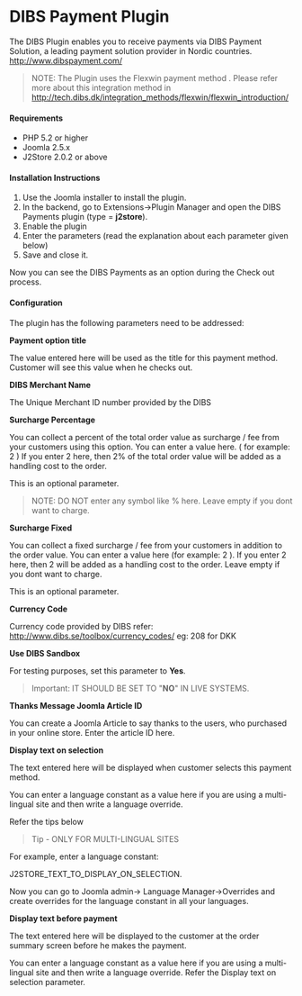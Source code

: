 # DIBS Payment Plugin

The DIBS Plugin enables you to receive payments via DIBS Payment Solution, a leading payment solution provider in Nordic countries. http://www.dibspayment.com/
>NOTE: The Plugin uses the Flexwin payment method . Please refer more about this integration method in http://tech.dibs.dk/integration_methods/flexwin/flexwin_introduction/

#### Requirements
* PHP 5.2 or higher
* Joomla 2.5.x
* J2Store 2.0.2 or above

#### Installation Instructions

1. Use the Joomla installer to install the plugin.
2. In the backend, go to Extensions->Plugin Manager and open the DIBS Payments plugin
(type = **j2store**).
3. Enable the plugin
4. Enter the parameters (read the explanation about each parameter given below)
5. Save and close it.

Now you can see the DIBS Payments as an option during the Check out process.

#### Configuration

The plugin has the following parameters need to be addressed:

**Payment option title**

The value entered here will be used as the title for this payment method. Customer will see this value when he checks out.

**DIBS Merchant Name**

The Unique Merchant ID number provided by the DIBS

**Surcharge Percentage**

You can collect a percent of the total order value as surcharge / fee from your customers using this option. You can enter a value here. ( for example: 2 ) If you enter 2 here, then 2% of the total order value will be added as a handling cost to the order.

This is an optional parameter.

>NOTE: DO NOT enter any symbol like % here. Leave empty if you dont want to charge.

**Surcharge Fixed**

You can collect a fixed surcharge / fee from your customers in addition to the order value. You can enter a value here (for example: 2 ). If you enter 2 here, then 2 will be added as a
handling cost to the order. Leave empty if you dont want to charge.

This is an optional parameter.

**Currency Code**

Currency code provided by DIBS refer:
http://www.dibs.se/toolbox/currency_codes/ eg: 208 for DKK

**Use DIBS Sandbox**

For testing purposes, set this parameter to **Yes**.

>Important: IT SHOULD BE SET TO "**NO**" IN LIVE SYSTEMS.

**Thanks Message Joomla Article ID**

You can create a Joomla Article to say thanks to the users, who purchased in your online store. Enter the article ID here.

**Display text on selection**

The text entered here will be displayed when customer selects this payment method.

You can enter a language constant as a value here if you are using a multi-lingual site and then write a language override. 

Refer the tips below

>Tip - ONLY FOR MULTI-LINGUAL SITES

For example, enter a language constant:

J2STORE_TEXT_TO_DISPLAY_ON_SELECTION.

Now you can go to Joomla admin-> Language Manager->Overrides and create overrides for the language constant in all your languages.

**Display text before payment**

The text entered here will be displayed to the customer at the order summary screen before he makes the payment.

You can enter a language constant as a value here if you are using a multi-lingual site and then write a language override. Refer the Display text on selection parameter.

















